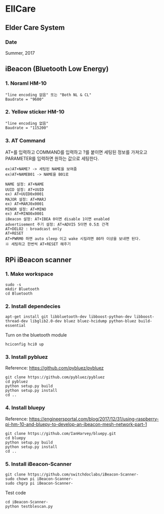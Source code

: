 # EllCare

## Elder Care System

### Date
Summer, 2017

## iBeacon (Bluetooth Low Energy)
### 1. Noraml HM-10
```
"line encoding 없음" 또는 "Both NL & CL"
Baudrate = "9600"
```
### 2. Yellow sticker HM-10
```
"line encoding 없음"
Baudrate = "115200"
```
### 3. AT Command

AT+를 입력하고 COMMAND를 입력하고 ?를 붙이면 세팅된 정보를 가져오고 PARAMETER를 입력하면 원하는 값으로 세팅한다.
```
ex)AT+NAME? -> 세팅된 NAME을 보여줌
ex)AT+NAMEB01 -> NAME을 B01로 
```
```
NAME 설정: AT+NAME
UUID 설정: AT+UUID
ex) AT+UUID0x0001
MAJOR 설정: AT+MARJ
ex) AT+MARJ0x0001
MINOR 설정: AT+MINO
ex) AT+MINO0x0001
iBeacon 설정: AT+IBEA 0이면 disable 1이면 enabled
advertisement 주기 설정: AT+ADVI5 5이면 0.5초 간격
AT+DELO2 : broadcast only
AT+RESET
AT+PWRM0 하면 auto sleep 이고 wake 시킬려면 80자 이상을 보내면 된다.
※ 세팅하고 한번씩 AT+RESET 해주기
```
## RPi iBeacon scanner
### 1. Make workspace
```
sudo -s
mkdir Bluetooth
cd Bluetooth
```
### 2. Install dependecies
```
apt-get install git libbluetooth-dev libboost-python-dev libboost-thread-dev libglib2.0-dev bluez bluez-hcidump python-bluez build-essential
```
Turn on the bluetooth module
```
hciconfig hci0 up
```
### 3. Install pybluez
Reference: https://github.com/pybluez/pybluez
```
git clone https://github.com/pybluez/pybluez
cd pybluez
python setup.py build
python setup.py install
cd ..
```
### 4. Install bluepy
Reference: https://engineersportal.com/blog/2017/12/31/using-raspberry-pi-hm-10-and-bluepy-to-develop-an-ibeacon-mesh-network-part-1
```
git clone https://github.com/IanHarvey/bluepy.git
cd bluepy
python setup.py build
python setup.py install
cd ..
```
### 5. Install iBeacon-Scanner
```
git clone https://github.com/switchdoclabs/iBeacon-Scanner-
sudo chown pi iBeacon-Scanner-
sudo chgrp pi iBeacon-Scanner-
```
Test code
```
cd iBeacon-Scanner-
python testblescan.py
```
